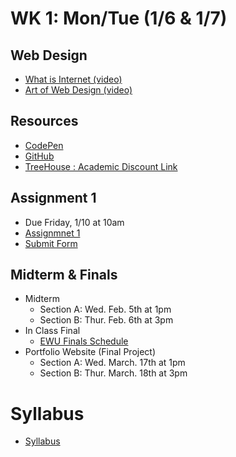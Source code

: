 # WK 1: Mon/Tue (1/6 & 1/7)

## Web Design

* [What is Internet (video)](http://www.youtube.com/watch?v=JUs7iG1mNjI)
* [Art of Web Design (video)](http://www.youtube.com/watch?v=3iVVM_DgWY4)

## Resources

* [CodePen](http://codepen.io)
* [GitHub](http://github.com)
* [TreeHouse : Academic Discount Link](https://teamtreehouse.com/signup_code/ManiKoth)

## Assignment 1

* Due Friday, 1/10 at 10am
* [Assignmnet 1]()
* [Submit Form](http://manikoth.com/as1/)

## Midterm & Finals

* Midterm
	- Section A: Wed. Feb. 5th at 1pm
	- Section B: Thur. Feb. 6th at 3pm
* In Class Final
	- [EWU Finals Schedule](http://access.ewu.edu/Documents/Records-Reg/winter%202014%20final%20exam%20schedule.pdf)
* Portfolio Website (Final Project)
	- Section A: Wed. March. 17th at 1pm
	- Section B: Thur. March. 18th at 3pm

# Syllabus

* [Syllabus](https://github.com/vcd/vcd.github.io/blob/master/368-syllabus)
